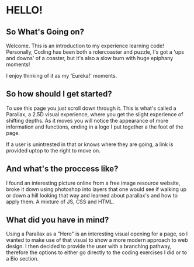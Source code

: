 # HELLO!

## So What's Going on?

Welcome. This is an introduction to my experience learning code! 
Personally, Coding has been both a rolercoaster and puzzle, I's got a 'ups and downs' of a coaster, but it's also a slow burn with huge epiphany moments!

I enjoy thinking of it as my 'Eureka!' moments.

## So how should I get started?

To use this page you just scroll down through it. This is what's called a Parallax, a 2.5D visual experience, where you get the slight experience of shifting depths. As it moves you will notice the appearance of more information and functions, ending in a logo I put together a the foot of the page.

If a user is unintrested in that or knows where they are going, a link is provided uptop to the right to move on.

## And what's the proccess like?

I found an interesting picture online from a free image resource website, broke it down using photoshop into layers that one would see if walking up or down a hill looking that way and learned about parallax's and how to apply them. A mixture of JS, CSS and HTML.

## What did you have in mind?

Using a Parallax as a "Hero" is an interesting visual opening for a page, so I wanted to make use of that visual to show a more modern approach to web design. I then decided to provide the user with a branching pathway, therefore the options to either go directly to the coding exercises I did or to a Bio section.
